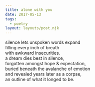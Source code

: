 ```yaml
---
title: alone with you
date: 2017-05-13
tags:
  - poetry
layout: layouts/post.njk
---
```


silence lets unspoken words expand<br/>
filling every inch of breath<br/>
with awkward insecurities.<br/>
a dream dies best in silence,<br/>
forgotten amongst hope & expectation,<br/>
buried beneath the avalanche of emotion<br/>
and revealed years later as a corpse,<br/>
an outline of what it longed to be.
